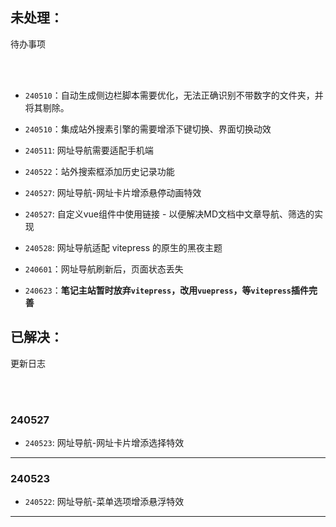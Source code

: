 ## 未处理：

<Badge type='info'>待办事项</Badge> 

<br/>

<br/>

- `240510`：自动生成侧边栏脚本需要优化，无法正确识别不带数字的文件夹，并将其剔除。

- `240510`：集成站外搜素引擎的需要增添下键切换、界面切换动效

- `240511`: 网址导航需要适配手机端

- `240522`：站外搜索框添加历史记录功能

- `240527`: 网址导航-网址卡片增添悬停动画特效

- `240527`: 自定义vue组件中使用链接 - 以便解决MD文档中文章导航、筛选的实现 

- `240528`: 网址导航适配 vitepress 的原生的黑夜主题 

- `240601`：网址导航刷新后，页面状态丢失 

- `240623`：**笔记主站暂时放弃`vitepress`，改用`vuepress`，等`vitepress`插件完善**



## 已解决：

<Badge type='info'>更新日志</Badge>

<br/>

<br/>

### 240527 

- `240523`: 网址导航-网址卡片增添选择特效

--- 

### 240523

- `240522`: 网址导航-菜单选项增添悬浮特效

---